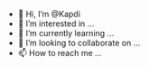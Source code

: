 - 👋 Hi, I’m @Kapdi
- 👀 I’m interested in ...
- 🌱 I’m currently learning ...
- 💞️ I’m looking to collaborate on ...
- 📫 How to reach me ...

<!---
Kapdi/Kapdi is a ✨ special ✨ repository because its `README.md` (this file) appears on your GitHub profile.
You can click the Preview link to take a look at your changes.
--->
